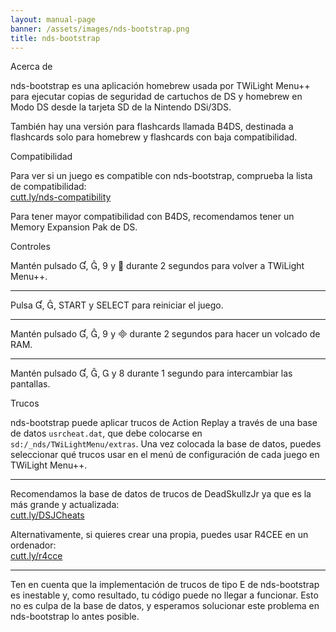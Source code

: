```yaml
---
layout: manual-page
banner: /assets/images/nds-bootstrap.png
title: nds-bootstrap
---
```


<div class="section-title">Acerca de</div>
<div class="section-body">
    <p>
        nds-bootstrap es una aplicación homebrew usada por TWiLight Menu++ para ejecutar copias de seguridad de cartuchos de DS y homebrew en Modo DS desde la tarjeta SD de la Nintendo DSi/3DS.
    </p>
    <p>
        También hay una versión para flashcards llamada B4DS, destinada a flashcards solo para homebrew y flashcards con baja compatibilidad.
    </p>
</div>

<div class="section-title">Compatibilidad</div>
<div class="section-body">
    <p>
        Para ver si un juego es compatible con nds-bootstrap, comprueba la lista de compatibilidad:<br><a href="https://cutt.ly/nds-compatibility">cutt.ly/nds-compatibility</a>
    </p>
    <p>
        Para tener mayor compatibilidad con B4DS, recomendamos tener un Memory Expansion Pak de DS.
    </p>
</div>

<div class="section-title">Controles</div>
<div class="section-body">
    <p class="mb-0">
        Mantén pulsado &#xE004;, &#xE005;, &#xE07A; y &#xE001; durante 2 segundos para volver a TWiLight Menu++.
    </p>
    <hr>
    <p class="mb-0">
        Pulsa &#xE004;, &#xE005;, START y SELECT para reiniciar el juego.
    </p>
    <hr>
    <p class="mb-0">
        Mantén pulsado &#xE004;, &#xE005;, &#xE07A; y &#xE000; durante 2 segundos para hacer un volcado de RAM.
    </p>
    <hr>
    <p class="mb-0">
        Mantén pulsado &#xE004;, &#xE005;, &#xE002; y &#xE079; durante 1 segundo para intercambiar las pantallas.
    </p>
</div>

<div class="section-title">Trucos</div>
<div class="section-body">
    <p>
        nds-bootstrap puede aplicar trucos de Action Replay a través de una base de datos <code>usrcheat.dat</code>, que debe colocarse en <code>sd:/_nds/TWiLightMenu/extras</code>. Una vez colocada la base de datos, puedes seleccionar qué trucos usar en el menú de configuración de cada juego en TWiLight Menu++.
    </p>
    <hr>
    <p>
        Recomendamos la base de datos de trucos de DeadSkullzJr ya que es la más grande y actualizada:<br><a href="https://cutt.ly/DSJCheats">cutt.ly/DSJCheats</a>
    </p>
    <p>
        Alternativamente, si quieres crear una propia, puedes usar R4CEE en un ordenador:<br><a href="https://cutt.ly/r4cce">cutt.ly/r4cce</a>
    </p>
    <hr>
    <p>
        Ten en cuenta que la implementación de trucos de tipo E de nds-bootstrap es inestable y, como resultado, tu código puede no llegar a funcionar. Esto no es culpa de la base de datos, y esperamos solucionar este problema en nds-bootstrap lo antes posible.
    </p>
</div>
